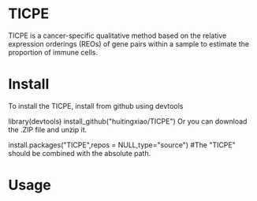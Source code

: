 # TICPE
TICPE is a cancer-specific qualitative method based on the relative expression orderings (REOs) of gene pairs within a sample to estimate the proportion of immune cells.

# Install
To install the TICPE, install from github using devtools

library(devtools)
install_github("huitingxiao/TICPE")
Or you can download the .ZIP file and unzip it.

install.packages("TICPE",repos = NULL,type="source")
#The "TICPE" should be combined with the absolute path.

# Usage
